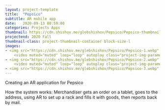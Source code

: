 ```yaml
---
layout: project-template
title:  "Pepsico"
subtitle: AR mobile app
date:   2020-09-13 00:59:00
categories: Projects Apps
thumbnail: https://cdn.shishov.me/glebshishov/Pepsico/Pepsico-thumbnail.webp
projectend: 2020 Fall
thumbnail-class: project-thumbnail-container block-size-l
images:
- <img src="https://cdn.shishov.me/glebshishov/Pepsico/Pepsico-1.webp" class="project-img-parameters img-size-full" alt="Pepsico-1">
    <video muted="muted" loop="loop" autoplay class="project-img-parameters img-size-full"> <source src="https://cdn.shishov.me/glebshishov/Pepsico/Pepsico-place.mp4"></video>
- <img src="https://cdn.shishov.me/glebshishov/Pepsico/Pepsico-2.webp" class="project-img-parameters img-size-full" alt="Pepsico-2">
    <video muted="muted" loop="loop" autoplay class="project-img-parameters img-size-full"> <source src="https://cdn.shishov.me/glebshishov/Pepsico/Pepsico-box.mp4"></video>
- <img src="https://cdn.shishov.me/glebshishov/Pepsico/Pepsico-3.webp" class="project-img-parameters img-size-full" alt="Pepsico-3">
---
```


Creating an AR application for Pepsico

How the system works: Merchandiser gets an order on a tablet, goes to the address, using AR to set up a rack and fills it with goods, then reports back by mail.